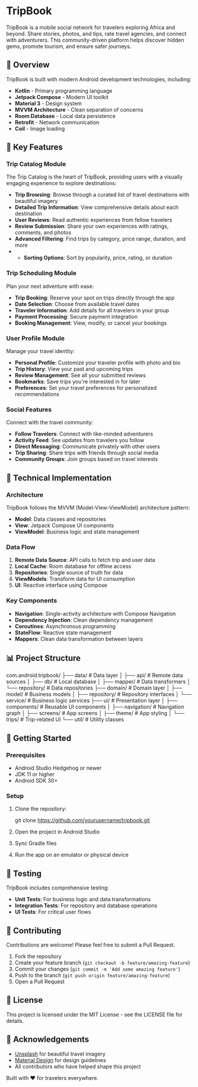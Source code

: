 # TripBook

TripBook is a mobile social network for travelers exploring Africa and beyond. Share stories, photos, and tips, rate travel agencies, and connect with adventurers. This community-driven platform helps discover hidden gems, promote tourism, and ensure safer journeys.

## 📱 Overview

TripBook is built with modern Android development technologies, including:

- **Kotlin** - Primary programming language
- **Jetpack Compose** - Modern UI toolkit
- **Material 3** - Design system
- **MVVM Architecture** - Clean separation of concerns
- **Room Database** - Local data persistence
- **Retrofit** - Network communication
- **Coil** - Image loading

## 🌟 Key Features

### Trip Catalog Module

The Trip Catalog is the heart of TripBook, providing users with a visually engaging experience to explore destinations:

- **Trip Browsing**: Browse through a curated list of travel destinations with beautiful imagery
- **Detailed Trip Information**: View comprehensive details about each destination
- **User Reviews**: Read authentic experiences from fellow travelers
- **Review Submission**: Share your own experiences with ratings, comments, and photos
- **Advanced Filtering**: Find trips by category, price range, duration, and more
- - **Sorting Options**: Sort by popularity, price, rating, or duration

### Trip Scheduling Module

Plan your next adventure with ease:

- **Trip Booking**: Reserve your spot on trips directly through the app
- **Date Selection**: Choose from available travel dates
- **Traveler Information**: Add details for all travelers in your group
- **Payment Processing**: Secure payment integration
- **Booking Management**: View, modify, or cancel your bookings

### User Profile Module

Manage your travel identity:

- **Personal Profile**: Customize your traveler profile with photo and bio
- **Trip History**: View your past and upcoming trips
- **Review Management**: See all your submitted reviews
- **Bookmarks**: Save trips you're interested in for later
- **Preferences**: Set your travel preferences for personalized recommendations

### Social Features

Connect with the travel community:

- **Follow Travelers**: Connect with like-minded adventurers
- **Activity Feed**: See updates from travelers you follow
- **Direct Messaging**: Communicate privately with other users
- **Trip Sharing**: Share trips with friends through social media
- **Community Groups**: Join groups based on travel interests

## 🔧 Technical Implementation

### Architecture

TripBook follows the MVVM (Model-View-ViewModel) architecture pattern:

- **Model**: Data classes and repositories
- **View**: Jetpack Compose UI components
- **ViewModel**: Business logic and state management

### Data Flow

1. **Remote Data Source**: API calls to fetch trip and user data
2. **Local Cache**: Room database for offline access
3. **Repositories**: Single source of truth for data
4. **ViewModels**: Transform data for UI consumption
5. **UI**: Reactive interface using Compose

### Key Components

- **Navigation**: Single-activity architecture with Compose Navigation
- **Dependency Injection**: Clean dependency management
- **Coroutines**: Asynchronous programming
- **StateFlow**: Reactive state management
- **Mappers**: Clean data transformation between layers

## 📊 Project Structure

com.android.tripbook/
├── data/                  # Data layer
│   ├── api/               # Remote data sources
│   ├── db/                # Local database
│   ├── mapper/            # Data transformers
│   └── repository/        # Data repositories
├── domain/                # Domain layer
│   ├── model/             # Business models
│   ├── repository/        # Repository interfaces
│   └── service/           # Business logic services
├── ui/                    # Presentation layer
│   ├── components/        # Reusable UI components
│   ├── navigation/        # Navigation graph
│   ├── screens/           # App screens
│   ├── theme/             # App styling
│   └── trips/             # Trip-related UI
└── util/                  # Utility classes


## 🚀 Getting Started

### Prerequisites

- Android Studio Hedgehog or newer
- JDK 11 or higher
- Android SDK 30+

### Setup

1. Clone the repository:

   git clone https://github.com/yourusername/tripbook.git


2. Open the project in Android Studio

3. Sync Gradle files

4. Run the app on an emulator or physical device

## 🧪 Testing

TripBook includes comprehensive testing:

- **Unit Tests**: For business logic and data transformations
- **Integration Tests**: For repository and database operations
- **UI Tests**: For critical user flows

## 📝 Contributing

Contributions are welcome! Please feel free to submit a Pull Request.

1. Fork the repository
2. Create your feature branch (`git checkout -b feature/amazing-feature`)
3. Commit your changes (`git commit -m 'Add some amazing feature'`)
4. Push to the branch (`git push origin feature/amazing-feature`)
5. Open a Pull Request

## 📄 License

This project is licensed under the MIT License - see the LICENSE file for details.

## 🙏 Acknowledgements

- [Unsplash](https://unsplash.com) for beautiful travel imagery
- [Material Design](https://material.io) for design guidelines
- All contributors who have helped shape this project

Built with ❤ for travelers everywhere.
